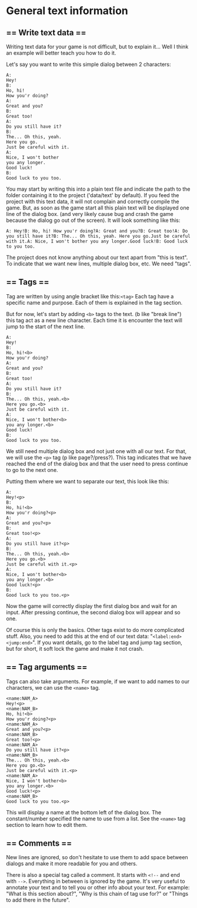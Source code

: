 # General text information

## == Write text data ==

Writing text data for your game is not difficult, but to explain it...
Well I think an example will better teach you how to do it.

Let's say you want to write this simple dialog between 2 characters:

```
A:
Hey!
B:
Ho, hi!
How you'r doing?
A:
Great and you?
B:
Great too!
A:
Do you still have it?
B:
The... Oh this, yeah.
Here you go.
Just be careful with it.
A:
Nice, I won't bother
you any longer.
Good luck!
B:
Good luck to you too.
```

You may start by writing this into a plain text file and indicate the path to the folder containing it to the project ('data/text' by default).
If you feed the project with this text data, it will not complain and correctly compile the game.
But, as soon as the game start all this plain text will be displayed one line of the dialog box.
(and very likely cause bug and crash the game because the dialog go out of the screen).
It will look something like this:

```
A: Hey!B: Ho, hi! How you'r doing?A: Great and you?B: Great too!A: Do you still have it?B: The... Oh this, yeah. Here you go.Just be careful with it.A: Nice, I won't bother you any longer.Good luck!B: Good luck to you too.
```

The project does not know anything about our text apart from "this is text".
To indicate that we want new lines, multiple dialog box, etc. We need "tags".

## == Tags ==

Tag are written by using angle bracket like this:`<tag>`
Each tag have a specific name and purpose. Each of them is explained in the tag section.

But for now, let's start by adding `<b>` tags to the text. (b like "break line")
this tag act as a new line character. Each time it is encounter the text will jump to the start of the next line.

```
A:
Hey!
B:
Ho, hi!<b>
How you'r doing?
A:
Great and you?
B:
Great too!
A:
Do you still have it?
B:
The... Oh this, yeah.<b>
Here you go.<b>
Just be careful with it.
A:
Nice, I won't bother<b>
you any longer.<b>
Good luck!
B:
Good luck to you too.
```

We still need multiple dialog box and not just one with all our text.
For that, we will use the `<p>` tag (p like page?/press?).
This tag indicates that we have reached the end of the dialog box
and that the user need to press continue to go to the next one.

Putting them where we want to separate our text, this look like this:

```
A:
Hey!<p>
B:
Ho, hi!<b>
How you'r doing?<p>
A:
Great and you?<p>
B:
Great too!<p>
A:
Do you still have it?<p>
B:
The... Oh this, yeah.<b>
Here you go.<b>
Just be careful with it.<p>
A:
Nice, I won't bother<b>
you any longer.<b>
Good luck!<p>
B:
Good luck to you too.<p>
```

Now the game will correctly display the first dialog box and wait for an input.
After pressing continue, the second dialog box will appear and so one.

Of course this is only the basics. Other tags exist to do more complicated stuff.
Also, you need to add this at the end of our text data: "`<label:end><jump:end>`".
If you want details, go to the label tag and jump tag section, but for short, it soft lock the game and make it not crash.

## == Tag arguments ==

Tags can also take arguments.
For example, if we want to add names to our characters,
we can use the `<name>` tag.

```
<name:NAM_A>
Hey!<p>
<name:NAM_B>
Ho, hi!<b>
How you'r doing?<p>
<name:NAM_A>
Great and you?<p>
<name:NAM_B>
Great too!<p>
<name:NAM_A>
Do you still have it?<p>
<name:NAM_B>
The... Oh this, yeah.<b>
Here you go.<b>
Just be careful with it.<p>
<name:NAM_A>
Nice, I won't bother<b>
you any longer.<b>
Good luck!<p>
<name:NAM_B>
Good luck to you too.<p>
```

This will display a name at the bottom left of the dialog box.
The constant/number specified the name to use from a list. See the `<name>` tag section to learn how to edit them.

## == Comments ==

New lines are ignored, so don't hesitate to use them to add space between dialogs and make it more readable for you and others.

There is also a special tag called a comment.
It starts with `<!--` and end with `-->`.
Everything in between is ignored by the game.
It's very useful to annotate your text and to tell you or other info about your text.
For example: "What is this section about?", "Why is this chain of tag use for?" or "Things to add there in the future".
